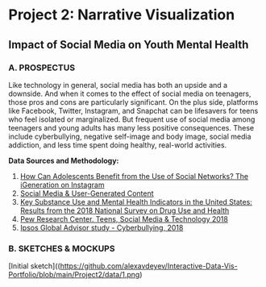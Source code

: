 # Project 2: Narrative Visualization
## Impact of Social Media on Youth Mental Health
### A. PROSPECTUS
Like technology in general, social media has both an upside and a downside. And when it comes to the effect of social media on teenagers, those pros and cons are particularly significant. On the plus side, platforms like Facebook, Twitter, Instagram, and Snapchat can be lifesavers for teens who feel isolated or marginalized. But frequent use of social media among teenagers and young adults has many less positive consequences. These include cyberbullying, negative self-image and body image, social media addiction, and less time spent doing healthy, real-world activities.

**Data Sources and Methodology:**
1. [How Can Adolescents Benefit from the Use of Social Networks? The iGeneration on Instagram](https://www.mdpi.com/1660-4601/17/19/6952) 
2. [Social Media & User-Generated Content](https://www.statista.com/markets/424/topic/540/social-media-user-generated-content/) 
3. [Key Substance Use and Mental Health Indicators in the United States: Results from the 2018 National Survey on Drug Use and Health](https://www.samhsa.gov/data/sites/default/files/cbhsq-reports/NSDUHNationalFindingsReport2018/NSDUHNationalFindingsReport2018.pdf)
4. [Pew Research Center. Teens, Social Media & Technology 2018](https://www.pewresearch.org/internet/2018/05/31/teens-social-media-technology-2018/)
5. [Ipsos Global Advisor study - Cyberbullying, 2018](https://www.ipsos.com/sites/default/files/ct/news/documents/2018-06/cyberbullying_june2018.pdf)


### B. SKETCHES & MOCKUPS
[Initial sketch]((https://github.com/alexavdeyev/Interactive-Data-Vis-Portfolio/blob/main/Project2/data/1.png)

